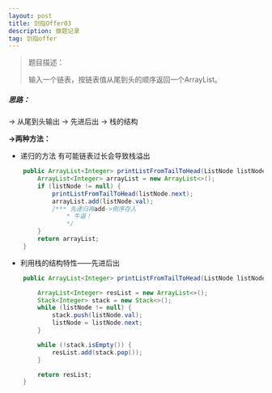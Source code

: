 ```yaml
---
layout: post
title: 剑指Offer03
description: 做题记录
tag: 剑指offer
---
```


  

>  题目描述：
>
> 输入一个链表，按链表值从尾到头的顺序返回一个ArrayList。

##### 思路：

-> 从尾到头输出 -> 先进后出 -> 栈的结构

**->两种方法：**

* 递归的方法     有可能链表过长会导致栈溢出

```java
    public ArrayList<Integer> printListFromTailToHead(ListNode listNode) {
        ArrayList<Integer> arrayList = new ArrayList<>();    
        if (listNode != null) {        
            printListFromTailToHead(listNode.next);       
            arrayList.add(listNode.val);        
            /*** 先递归再add->倒序存入         
                * 牛逼！         
                */    
        }    
        return arrayList;
    }
```
* 利用栈的结构特性——先进后出

```java
    public ArrayList<Integer> printListFromTailToHead(ListNode listNode) {

        ArrayList<Integer> resList = new ArrayList<>();
        Stack<Integer> stack = new Stack<>();
        while (listNode != null) {
            stack.push(listNode.val);
            listNode = listNode.next;
        }

        while (!stack.isEmpty()) {
            resList.add(stack.pop());
        }

        return resList;
    }
```